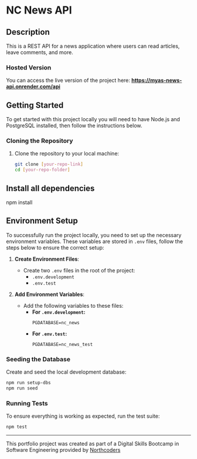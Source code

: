 # NC News API

## Description
This is a REST API for a news application where users can read articles, leave comments, and more.  

### Hosted Version

You can access the live version of the project here: **https://myas-news-api.onrender.com/api**

## Getting Started

To get started with this project locally you will need to have Node.js and PostgreSQL installed, then follow the instructions below.

### Cloning the Repository

1. Clone the repository to your local machine:

   ```bash
   git clone [your-repo-link]
   cd [your-repo-folder]

## Install all dependencies

npm install

## Environment Setup

To successfully run the project locally, you need to set up the necessary environment variables. These variables are stored in `.env` files, follow the steps below to ensure the correct setup:

1. **Create Environment Files**: 
   - Create two `.env` files in the root of the project:
     - `.env.development`
     - `.env.test`

2. **Add Environment Variables**:
   - Add the following variables to these files:
     - **For `.env.development`:**
       ```env
       PGDATABASE=nc_news
       ```
     - **For `.env.test`:**
       ```env
       PGDATABASE=nc_news_test
       ```
       
### Seeding the Database

Create and seed the local development database:

```bash
npm run setup-dbs
npm run seed
```
### Running Tests

To ensure everything is working as expected, run the test suite:

```bash
npm test
```
---

This portfolio project was created as part of a Digital Skills Bootcamp in Software Engineering provided by [Northcoders](https://northcoders.com/)
